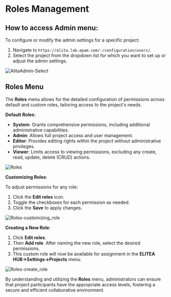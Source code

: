 # Roles Management

## How to access Admin menu:

To configure or modify the admin settings for a specific project:

1. Navigate to `https://alita.lab.epam.com/-/configuration/users/`.
2. Select the project from the dropdown list for which you want to set up or adjust the admin settings.

![AlitaAdmin-Select](../img/manuals/AlitaAdmin-Select.png)

## Roles Menu

The **Roles** menu allows for the detailed configuration of permissions across default and custom roles, tailoring access to the project's needs.

**Default Roles**:

* **System**: Grants comprehensive permissions, including additional administrative capabilities.
* **Admin**: Allows full project access and user management.
* **Editor**: Provides editing rights within the project without administrative privileges.
* **Viewer**: Limits access to viewing permissions, excluding any create, read, update, delete (CRUD) actions.

![Roles](../img/manuals/Roles.png)

**Customizing Roles**:

To adjust permissions for any role:

1. Click the **Edit roles** icon.
2. Toggle the checkboxes for each permission as needed.
3. Click the **Save** to apply changes.

![Roles-customizing_role](../img/manuals/Roles-customizing_role.png)

**Creating a New Role**:

1. Click **Edit roles**.
2. Then **Add role**. After naming the new role, select the desired permissions. 
3. This custom role will now be available for assignment in the **ELITEA HUB→Settings→Projects** menu.

![Roles-create_role](../img/manuals/Roles-create_role.png)

By understanding and utilizing the **Roles** menu, administrators can ensure that project participants have the appropriate access levels, fostering a secure and efficient collaborative environment.   